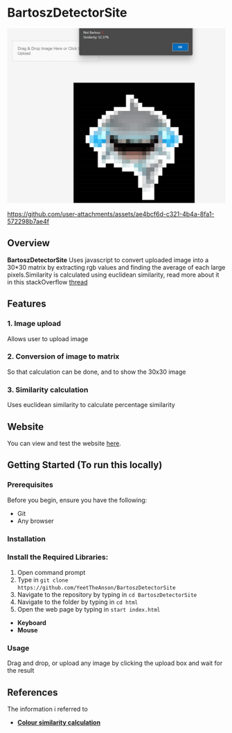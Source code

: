 # BartoszDetectorSite

![BartoszDetectorSite](https://github.com/YeetTheAnson/BartoszDetectorSite/raw/main/1.png)


https://github.com/user-attachments/assets/ae4bcf6d-c321-4b4a-8fa1-572298b7ae4f


## Overview

**BartoszDetectorSite** Uses javascript to convert uploaded image into a 30*30 matrix by extracting rgb values and finding the average of each large pixels.Similarity is calculated using euclidean similarity, read more about it in this stackOverflow [thread](https://stackoverflow.com/questions/5392061/algorithm-to-check-similarity-of-colors)

## Features

### 1. **Image upload**
Allows user to upload image

### 2. **Conversion of image to matrix**
So that calculation can be done, and to show the 30x30 image

### 3. **Similarity calculation**
Uses euclidean similarity to calculate percentage similarity


## Website

You can view and test the website [here](yeettheanson.github.io/html/index.html).


## Getting Started (To run this locally)

### Prerequisites

Before you begin, ensure you have the following:
- Git
- Any browser


### Installation

### Install the Required Libraries:

1. Open command prompt
2. Type in ```git clone https://github.com/YeetTheAnson/BartoszDetectorSite```
3. Navigate to the repository by typing in ```cd BartoszDetectorSite```
4. Navigate to the folder by typing in ```cd html```
5. Open the web page by typing in ```start index.html```

- **Keyboard**
- **Mouse**

### Usage

Drag and drop, or upload any image by clicking the upload box and wait for the result


## References

The information i referred to 
- **[Colour similarity calculation](https://stackoverflow.com/questions/5392061/algorithm-to-check-similarity-of-colors)**


